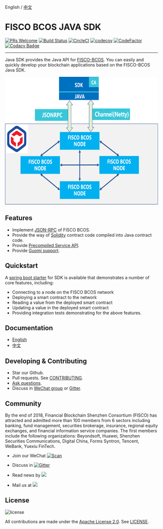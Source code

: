 English / [中文](doc/README_CN.md)

# FISCO BCOS JAVA SDK

[![PRs Welcome](https://img.shields.io/badge/PRs-welcome-brightgreen.svg?style=flat-square)](http://makeapullrequest.com)
[![Build Status](https://travis-ci.org/FISCO-BCOS/web3sdk.svg?branch=release-2.0.1)](https://travis-ci.org/FISCO-BCOS/web3sdk)
[![CircleCI](https://circleci.com/gh/FISCO-BCOS/web3sdk/tree/release-2.0.1.svg?style=shield)](https://circleci.com/gh/FISCO-BCOS/web3sdk/tree/release-2.0.1)
[![codecov](https://codecov.io/gh/FISCO-BCOS/web3sdk/branch/release-2.0.1/graph/badge.svg)](https://codecov.io/gh/FISCO-BCOS/web3sdk)
[![CodeFactor](https://www.codefactor.io/repository/github/fisco-bcos/web3sdk/badge)](https://www.codefactor.io/repository/github/fisco-bcos/web3sdk)
[![Codacy Badge](https://api.codacy.com/project/badge/Grade/c9769615cc364a408969b088e90d7912)](https://www.codacy.com/app/fisco/web3sdk?utm_source=github.com&amp;utm_medium=referral&amp;utm_content=FISCO-BCOS/web3sdk&amp;utm_campaign=Badge_Grade)

---
Java SDK provides the Java API for [FISCO-BCOS](https://github.com/FISCO-BCOS/FISCO-BCOS/tree/release-2.0.1). You can easily and quickly develop your blockchain applications based on the FISCO-BCOS Java SDK.

<div align="center">
  <img src="./images/sdk.png" width = "600" height = "420"/>
</div>

## Features

- Implement [JSON-RPC](https://fisco-bcos-documentation.readthedocs.io/zh_CN/feature-2.0.0/docs/api.html) of FISCO BCOS.
- Provide the way of [Solidity](https://solidity.readthedocs.io/en/latest/) contract code compiled into Java contract code. 
- Provide [Precompiled Service API](https://fisco-bcos-documentation.readthedocs.io/zh_CN/feature-2.0.0/docs/sdk/api.html#precompiled-service-api).
- Provide [Guomi support](https://fisco-bcos-documentation.readthedocs.io/zh_CN/feature-2.0.0/docs/sdk/config.html#id8).


## Quickstart
A [spring boot starter](https://github.com/FISCO-BCOS/spring-boot-starter) for SDK is available that demonstrates a number of core features, including:

- Connecting to a node on the FISCO BCOS network
- Deploying a smart contract to the network
- Reading a value from the deployed smart contract
- Updating a value in the deployed smart contract
- Providing integration tests demonstrating for the above features.

## Documentation
- [English](https://fisco-bcos-documentation.readthedocs.io/zh_CN/feature-2.0.0/docs/sdk/index.html)
- [中文](https://fisco-bcos-documentation.readthedocs.io/zh_CN/feature-2.0.0/docs/sdk/index.html)

## Developing & Contributing
- Star our Github.
- Pull requests. See [CONTRIBUTING](CONTRIBUTING.md).
- [Ask questions](https://github.com/FISCO-BCOS/web3sdk/issues).
- Discuss in [WeChat group](doc/images/WeChatQR.jpeg)  or [Gitter](https://gitter.im/fisco-bcos/Lobby).

## Community

By the end of 2018, Financial Blockchain Shenzhen Consortium (FISCO) has attracted and admitted more than 100 members from 6 sectors including banking, fund management, securities brokerage, insurance, regional equity exchanges, and financial information service companies. The first members include the following organizations: Beyondsoft, Huawei, Shenzhen Securities Communications, Digital China, Forms Syntron, Tencent, WeBank, Yuexiu FinTech.

- Join our WeChat [![Scan](https://img.shields.io/badge/style-Scan_QR_Code-green.svg?logo=wechat&longCache=false&style=social&label=Group)](doc/images/WeChatQR.jpeg) 

- Discuss in [![Gitter](https://img.shields.io/badge/style-on_gitter-green.svg?logo=gitter&longCache=false&style=social&label=Chat)](https://gitter.im/fisco-bcos/Lobby) 

- Read news by [![](https://img.shields.io/twitter/url/http/shields.io.svg?style=social&label=Follow@FiscoBcos)](https://twitter.com/FiscoBcos)

- Mail us at [![](https://img.shields.io/twitter/url/http/shields.io.svg?logo=Gmail&style=social&label=service@fisco.com.cn)](mailto:service@fisco.com.cn)

## License
![license](http://img.shields.io/badge/license-Apache%20v2-blue.svg)

All contributions are made under the [Apache License 2.0](http://www.apache.org/licenses/). See [LICENSE](LICENSE).